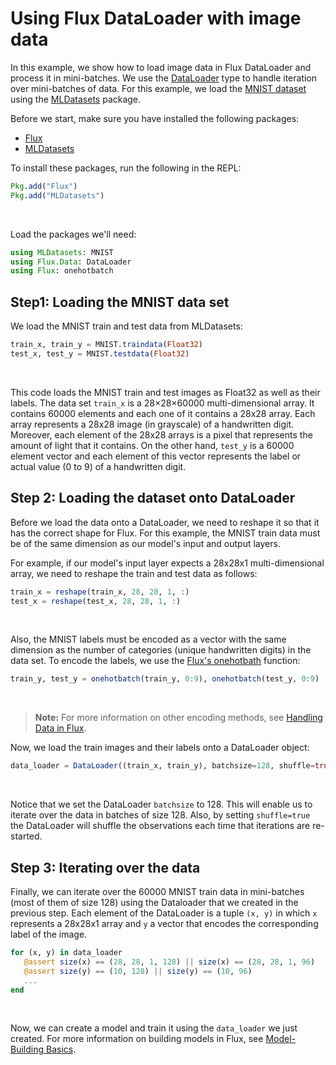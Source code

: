 # Using Flux DataLoader with image data

In this example, we show how to load image data in Flux DataLoader and process it in mini-batches. We use the [DataLoader](https://fluxml.ai/Flux.jl/stable/data/dataloader/#Flux.Data.DataLoader) type to handle iteration over mini-batches of data. For this example, we load the [MNIST dataset](https://juliaml.github.io/MLDatasets.jl/latest/datasets/MNIST/) using the [MLDatasets](https://juliaml.github.io/MLDatasets.jl/latest/) package.
 
Before we start, make sure you have installed the following packages:
 
* [Flux](https://github.com/FluxML/Flux.jl)
* [MLDatasets]((https://juliaml.github.io/MLDatasets.jl/latest/))
 
To install these packages, run the following in the REPL:
 
```julia
Pkg.add("Flux")
Pkg.add("MLDatasets")
```
 
<br>
 
Load the packages we'll need:
 
```julia
using MLDatasets: MNIST
using Flux.Data: DataLoader
using Flux: onehotbatch
```
 
## Step1: Loading the MNIST data set
 
We load the MNIST train and test data from MLDatasets:
 
```julia
train_x, train_y = MNIST.traindata(Float32)
test_x, test_y = MNIST.testdata(Float32)
```
<br>
 
This code loads the MNIST train and test images as Float32 as well as their labels. The data set `train_x` is a 28×28×60000 multi-dimensional array. It contains 60000 elements and each one of it contains a 28x28 array. Each array represents a 28x28 image (in grayscale) of a handwritten digit. Moreover, each element of the 28x28 arrays is a pixel that represents the amount of light that it contains. On the other hand, `test_y` is a 60000 element vector and each element of this vector represents the label or actual value (0 to 9) of a handwritten digit.
 
## Step 2: Loading the dataset onto DataLoader
 
Before we load the data onto a DataLoader, we need to reshape it so that it has the correct shape for Flux. For this example, the MNIST train data must be of the same dimension as our model's input and output layers.
 
For example, if our model's input layer expects a 28x28x1 multi-dimensional array, we need to reshape the train and test data as follows:
 
```julia
train_x = reshape(train_x, 28, 28, 1, :)
test_x = reshape(test_x, 28, 28, 1, :)
```
<br>
 
Also, the MNIST labels must be encoded as a vector with the same dimension as the number of categories (unique handwritten digits) in the data set. To encode the labels, we use the [Flux's onehotbath](https://fluxml.ai/Flux.jl/stable/data/onehot/#Batches-1) function:
 
```julia
train_y, test_y = onehotbatch(train_y, 0:9), onehotbatch(test_y, 0:9)
```
<br>
 
>**Note:** For more information on other encoding methods, see [Handling Data in Flux](https://fluxml.ai/Flux.jl/stable/data/onehot/).
 
Now, we load the train images and their labels onto a DataLoader object:
 
```julia
data_loader = DataLoader((train_x, train_y), batchsize=128, shuffle=true)
```
<br>
 
Notice that we set the DataLoader `batchsize` to 128. This will enable us to iterate over the data in batches of size 128. Also, by setting `shuffle=true` the DataLoader will shuffle the observations each time that iterations are re-started.
 
## Step 3: Iterating over the data
 
Finally, we can iterate over the 60000 MNIST train data in mini-batches (most of them of size 128) using the Dataloader that we created in the previous step. Each element of the DataLoader is a tuple `(x, y)`  in which `x` represents a 28x28x1 array and `y` a vector that encodes the corresponding label of the image.   
 
```julia
for (x, y) in data_loader
   @assert size(x) == (28, 28, 1, 128) || size(x) == (28, 28, 1, 96)
   @assert size(y) == (10, 128) || size(y) == (10, 96)
   ...
end
```
 
<br>
 
 
Now, we can create a model and train it using the `data_loader` we just created. For more information on building models in Flux, see [Model-Building Basics](https://fluxml.ai/Flux.jl/stable/models/basics/#Model-Building-Basics-1).
